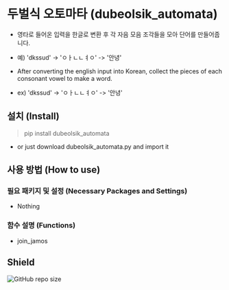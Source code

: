 # 두벌식 오토마타 (dubeolsik_automata)
- 영타로 들어온 입력을 한글로 변환 후 각 자음 모음 조각들을 모아 단어를 만들어줍니다. 
- 예) 'dkssud' -> 'ㅇㅏㄴㄴㅕㅇ' -> '안녕'

- After converting the english input into Korean, collect the pieces of each consonant vowel to make a word. 
- ex) 'dkssud' -> 'ㅇㅏㄴㄴㅕㅇ' -> '안녕'

## 설치 (Install)
> pip install dubeolsik_automata
- or just download dubeolsik_automata.py and import it

## 사용 방법 (How to use)
### 필요 패키지 및 설정 (Necessary Packages and Settings)
- Nothing

### 함수 설명 (Functions)
- join_jamos

## Shield
![GitHub repo size](https://img.shields.io/github/repo-size/kjh618/dubeolsik-automata)
